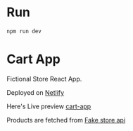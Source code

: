 # Run
```
npm run dev
```

# Cart App 

Fictional Store React App. 

Deployed on [Netlify](https://app.netlify.com/)

Here's Live preview [cart-app](https://compromise-io.netlify.app/)

Products are fetched from [Fake store api](https://fakestoreapi.com/)




